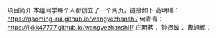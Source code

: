 项目简介
本组同学每个人都创立了一个网页，链接如下
高明瑞：https://gaoming-rui.github.io/wangyezhanshi/
何青青：https://jkkk47777.github.io/wangyezhanshi1/
庄玥茗：
钟贤敏：
曹旭辉：
